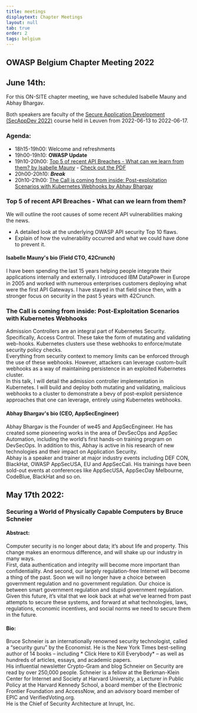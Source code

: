 ```yaml
---
title: meetings
displaytext: Chapter Meetings
layout: null
tab: true
order: 2
tags: belgium
---
```

## OWASP Belgium Chapter Meeting 2022

## June 14th:
For this ON-SITE chapter meeting, we have scheduled Isabelle Mauny and Abhay Bhargav.

Both speakers are faculty of the [Secure Application Development (SecAppDev 2022)](https://secappdev.org/) course held in Leuven from 2022-06-13 to 2022-06-17.

### Agenda:

* 18h15-19h00: Welcome and refreshments
* 19h00-19h10: **OWASP Update**
* 19h10-20h00: [Top 5 of recent API Breaches - What can we learn from them? by Isabelle Mauny](#top-5-of-recent-api-breaches---what-can-we-learn-from-them)  - [Check out the PDF](assets/2022/2022-06-14/OWASP-Belgium-APISecurity.pdf)
* 20h00-20h10: ***Break***
* 20h10-21h00: [The Call is coming from inside: Post-exploitation Scenarios with Kubernetes Webhooks by Abhay Bhargav](#the-call-is-coming-from-inside-post-exploitation-scenarios-with-kubernetes-webhooks)

### Top 5 of recent API Breaches - What can we learn from them?
We will outline the root causes of some recent API vulnerabilities making the news.
* A detailed look at the underlying OWASP API security Top 10 flaws.
* Explain of how the vulnerability occurred and what we could have done to prevent it.

#### Isabelle Mauny's bio (Field CTO, 42Crunch)
 I have been spending the last 15 years helping people integrate their applications internally and externally. I introduced IBM DataPower in Europe in 2005 and worked with numerous enterprises customers deploying what were the first API Gateways. I have stayed in that field since then, with a stronger focus on security in the past 5 years with 42Crunch.

### The Call is coming from inside: Post-Exploitation Scenarios with Kubernetes Webhooks
Admission Controllers are an integral part of Kubernetes Security. Specifically, Access Control. These take the form of mutating and validating web-hooks. Kubernetes clusters use these webhooks to enforce/mutate security policy checks.\
Everything from security context to memory limits can be enforced through the use of these webhooks. However, attackers can leverage custom-built webhooks as a way of maintaining persistence in an exploited Kubernetes cluster.\
 In this talk, I will detail the admission controller implementation in Kubernetes. I will build and deploy both mutating and validating, malicious webhooks to a cluster to demonstrate a bevy of post-exploit persistence approaches that one can leverage, entirely using Kubernetes webhooks.

#### Abhay Bhargav's bio (CEO, AppSecEngineer)
Abhay Bhargav is the Founder of we45 and AppSecEngineer. He has created some pioneering works in the area of DevSecOps and AppSec Automation, including the world’s first hands-on training program on DevSecOps. In addition to this, Abhay is active in his research of new technologies and their impact on Application Security.\
Abhay is a speaker and trainer at major industry events including DEF CON, BlackHat, OWASP AppSecUSA, EU and AppSecCali. His trainings have been sold-out events at conferences like AppSecUSA, AppSecDay Melbourne, CodeBlue, BlackHat and so on.



## May 17th 2022:
### Securing a World of Physically Capable Computers by Bruce Schneier
#### Abstract:
Computer security is no longer about data; it’s about life and property. This change makes an enormous difference, and will shake up our industry in many ways.\
First, data authentication and integrity will become more important than confidentiality. And second, our largely regulation-free Internet will become a thing of the past. Soon we will no longer have a choice between government regulation and no government regulation. Our choice is between smart government regulation and stupid government regulation.\
Given this future, it’s vital that we look back at what we’ve learned from past attempts to secure these systems, and forward at what technologies, laws, regulations, economic incentives, and social norms we need to secure them in the future.

#### Bio:
Bruce Schneier is an internationally renowned security technologist, called a “security guru” by the Economist. He is the New York Times best-selling author of 14 books – including * Click Here to Kill Everybody* – as well as hundreds of articles, essays, and academic papers.\
His influential newsletter Crypto-Gram and blog Schneier on Security are read by over 250,000 people. Schneier is a fellow at the Berkman-Klein Center for Internet and Society at Harvard University, a Lecturer in Public Policy at the Harvard Kennedy School, a board member of the Electronic Frontier Foundation and AccessNow, and an advisory board member of EPIC and VerifiedVoting.org.\
He is the Chief of Security Architecture at Inrupt, Inc.
